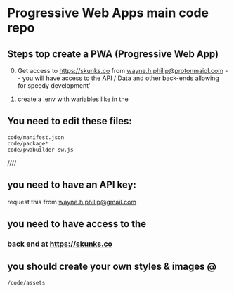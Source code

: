 # Progressive Web Apps main code repo

## Steps top create a PWA (Progressive Web App)
0. Get access to https://skunks.co from wayne.h.philip@protonmaiol.com
    -- you will have access to the API / Data and other back-ends allowing for speedy development'

1. create a .env with wariables like in the
## You need to edit these files:
    code/manifest.json
    code/package*
    code/pwabuilder-sw.js

////

## you need to have an API key:
request this from wayne.h.philip@gmail.com

## you need to have access to the
### back end at https://skunks.co

## you should create your own styles & images @
    /code/assets

